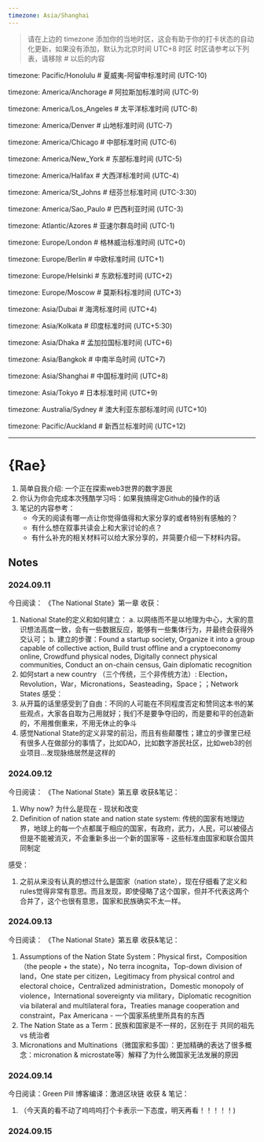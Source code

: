 ```yaml
---
timezone: Asia/Shanghai
---
```


> 请在上边的 timezone 添加你的当地时区，这会有助于你的打卡状态的自动化更新，如果没有添加，默认为北京时间 UTC+8 时区
> 时区请参考以下列表，请移除 # 以后的内容

timezone: Pacific/Honolulu # 夏威夷-阿留申标准时间 (UTC-10)

timezone: America/Anchorage # 阿拉斯加标准时间 (UTC-9)

timezone: America/Los_Angeles # 太平洋标准时间 (UTC-8)

timezone: America/Denver # 山地标准时间 (UTC-7)

timezone: America/Chicago # 中部标准时间 (UTC-6)

timezone: America/New_York # 东部标准时间 (UTC-5)

timezone: America/Halifax # 大西洋标准时间 (UTC-4)

timezone: America/St_Johns # 纽芬兰标准时间 (UTC-3:30)

timezone: America/Sao_Paulo # 巴西利亚时间 (UTC-3)

timezone: Atlantic/Azores # 亚速尔群岛时间 (UTC-1)

timezone: Europe/London # 格林威治标准时间 (UTC+0)

timezone: Europe/Berlin # 中欧标准时间 (UTC+1)

timezone: Europe/Helsinki # 东欧标准时间 (UTC+2)

timezone: Europe/Moscow # 莫斯科标准时间 (UTC+3)

timezone: Asia/Dubai # 海湾标准时间 (UTC+4)

timezone: Asia/Kolkata # 印度标准时间 (UTC+5:30)

timezone: Asia/Dhaka # 孟加拉国标准时间 (UTC+6)

timezone: Asia/Bangkok # 中南半岛时间 (UTC+7)

timezone: Asia/Shanghai # 中国标准时间 (UTC+8)

timezone: Asia/Tokyo # 日本标准时间 (UTC+9)

timezone: Australia/Sydney # 澳大利亚东部标准时间 (UTC+10)

timezone: Pacific/Auckland # 新西兰标准时间 (UTC+12)

---

# {Rae}

1. 简单自我介绍: 一个正在探索web3世界的数字游民
2. 你认为你会完成本次残酷学习吗：如果我搞得定Github的操作的话
3. 笔记的内容参考：
   - 今天的阅读有哪一点让你觉得值得和大家分享的或者特别有感触的？
   - 有什么想在叙事共读会上和大家讨论的点？
   - 有什么补充的相关材料可以给大家分享的，并简要介绍一下材料内容。

## Notes

<!-- Content_START -->

### 2024.09.11

今日阅读：
《The National State》第一章
收获：
1. National State的定义和如何建立：
a. 以网络而不是以地理为中心，大家的意识想法高度一致，会有一些数据反应，能够有一些集体行为，并最终会获得外交认可；
b. 建立的步骤：Found a startup society, Organize it into a group capable of collective action, Build trust offline and a cryptoeconomy online, Crowdfund physical nodes, Digitally connect physical communities, Conduct an on-chain census, Gain diplomatic recognition
2. 如何start a new country （三个传统，三个非传统方法）:  Election，Revolution，War，Micronations，Seasteading，Space；；Network States
感受：
1. 从开篇的话里感受到了自由：不同的人可能在不同程度否定和赞同这本书的某些观点，大家各自取为己用就好；我们不是要争夺旧的，而是要和平的创造新的，不用推倒重来，不用无休止的争斗
2. 感觉National State的定义非常的前沿，而且有些颠覆性；建立的步骤里已经有很多人在做部分的事情了，比如DAO，比如数字游民社区，比如web3的创业项目...发现脉络居然是这样的

### 2024.09.12
今日阅读：
《The National State》第五章
收获&笔记：
1. Why now? 为什么是现在 - 现状和改变
2. Definition of nation state and nation state system: 传统的国家有地理边界，地球上的每一个点都属于相应的国家，有政府，武力，人民，可以被侵占但是不能被消灭，不会重新多出一个新的国家等 - 这些标准由国家和联合国共同制定

感受：
1. 之前从来没有认真的想过什么是国家（nation state），现在仔细看了定义和rules觉得非常有意思。而且发现，即使侵略了这个国家，但并不代表这两个合并了，这个也很有意思，国家和民族确实不太一样。

### 2024.09.13
今日阅读：
《The National State》第五章
收获&笔记：
1. Assumptions of the Nation State System：Physical first，Composition （the people + the state），No terra incognita，Top-down division of land，One state per citizen，Legitimacy from physical control and electoral choice，Centralized administration，Domestic monopoly of violence，International sovereignty via military，Diplomatic recognition via bilateral and multilateral fora，Treaties manage cooperation and constraint，Pax Americana - 一个国家系统里所具有的东西
2. The Nation State as a Term：民族和国家是不一样的，区别在于 共同的祖先 vs 统治者
3. Micronations and Multinations（微国家和多国）：更加精确的表达了很多概念：micronation & microstate等）解释了为什么微国家无法发展的原因

### 2024.09.14
今日阅读：Green Pill 博客编译：激进区块链
收获 & 笔记：
1. （今天真的看不动了呜呜呜打个卡表示一下态度，明天再看！！！！！)


### 2024.09.15
<!-- Content_END -->
